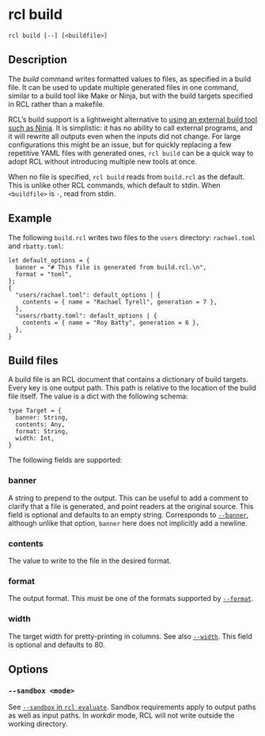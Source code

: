 # rcl build

    rcl build [--] [<buildfile>]

## Description

The _build_ command writes formatted values to files, as specified in a build
file. It can be used to update multiple generated files in one command, similar
to a build tool like Make or Ninja, but with the build targets specified in
<abbr>RCL</abbr> rather than a makefile.

RCL’s build support is a lightweight alternative to [using an external build tool
such as Ninja](using_ninja.md). It is simplistic: it has no ability to call
external programs, and it will rewrite all outputs even when the inputs did
not change. For large configurations this might be an issue, but for quickly
replacing a few repetitive <abbr>YAML</abbr> files with generated ones,
`rcl build` can be a quick way to adopt <abbr>RCL</abbr> without introducing
multiple new tools at once.

When no file is specified, `rcl build` reads from `build.rcl` as the default.
This is unlike other <abbr>RCL</abbr> commands, which default to stdin.
When `<buildfile>` is `-`, read from stdin.

## Example

The following `build.rcl` writes two files to the `users` directory:
`rachael.toml` and `rbatty.toml`:

```rcl
let default_options = {
  banner = "# This file is generated from build.rcl.\n",
  format = "toml",
};
{
  "users/rachael.toml": default_options | {
    contents = { name = "Rachael Tyrell", generation = 7 },
  },
  "users/rbatty.toml": default_options | {
    contents = { name = "Roy Batty", generation = 6 },
  },
}
```


## Build files

A build file is an <abbr>RCL</abbr> document that contains a dictionary of build
targets. Every key is one output path. This path is relative to the location of
the build file itself. The value is a dict with the following schema:

```rcl
type Target = {
  banner: String,
  contents: Any,
  format: String,
  width: Int,
}
```

The following fields are supported:

### banner

A string to prepend to the output. This can be useful to add a comment to
clarify that a file is generated, and point readers at the original source.
This field is optional and defaults to an empty string. Corresponds to
[`--banner`](rcl_evaluate.md#-banner-message), although unlike that option,
`banner` here does not implicitly add a newline.

### contents

The value to write to the file in the desired format.

### format

The output format. This must be one of the formats supported by
[`--format`](rcl_evaluate.md#-f-format-format).

### width

The target width for pretty-printing in columns. See also
[`--width`](rcl_evaluate.md#-w-width-width).
This field is optional and defaults to 80.

## Options

### `--sandbox <mode>`

See [`--sandbox` in `rcl evaluate`](rcl_evaluate.md#-sandbox-mode). Sandbox
requirements apply to output paths as well as input paths. In _workdir_ mode,
<abbr>RCL</abbr> will not write outside the working directory.
